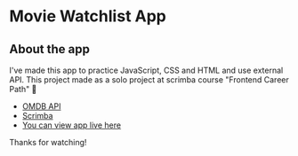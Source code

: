 # Movie Watchlist App 

## About the app

I've made this app to practice JavaScript, CSS and HTML and use external API. This project made as a solo project at scrimba course "Frontend Career Path" 🚀

- [OMDB API](https://www.omdbapi.com/)
- [Scrimba](https://scrimba.com/)
- [You can view app live here](https://wondrous-syrniki-e05c8b.netlify.app/)

Thanks for watching!
